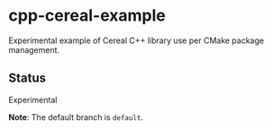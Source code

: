 # cpp-cereal-example
Experimental example of Cereal C++ library use per CMake package management.

## Status
Experimental

**Note**: The default branch is `default`.
